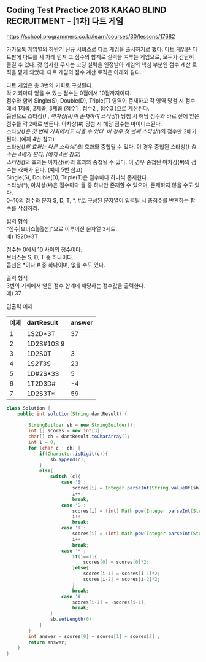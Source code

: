 ## Coding Test Practice 2018 KAKAO BLIND RECRUITMENT - [1차] 다트 게임

https://school.programmers.co.kr/learn/courses/30/lessons/17682

카카오톡 게임별의 하반기 신규 서비스로 다트 게임을 출시하기로 했다. 다트 게임은 다트판에 다트를 세 차례 던져 그 점수의 합계로 실력을 겨루는 게임으로, 모두가 간단히 즐길 수 있다.
갓 입사한 무지는 코딩 실력을 인정받아 게임의 핵심 부분인 점수 계산 로직을 맡게 되었다. 다트 게임의 점수 계산 로직은 아래와 같다.

다트 게임은 총 3번의 기회로 구성된다. <br>
각 기회마다 얻을 수 있는 점수는 0점에서 10점까지이다. <br>
점수와 함께 Single(S), Double(D), Triple(T) 영역이 존재하고 각 영역 당첨 시 점수에서 1제곱, 2제곱, 3제곱 (점수1 , 점수2 , 점수3 )으로 계산된다. <br>
옵션으로 스타상(*) , 아차상(#)이 존재하며 스타상(*) 당첨 시 해당 점수와 바로 전에 얻은 점수를 각 2배로 만든다. 아차상(#) 당첨 시 해당 점수는 마이너스된다. <br>
스타상(*)은 첫 번째 기회에서도 나올 수 있다. 이 경우 첫 번째 스타상(*)의 점수만 2배가 된다. (예제 4번 참고) <br>
스타상(*)의 효과는 다른 스타상(*)의 효과와 중첩될 수 있다. 이 경우 중첩된 스타상(*) 점수는 4배가 된다. (예제 4번 참고) <br>
스타상(*)의 효과는 아차상(#)의 효과와 중첩될 수 있다. 이 경우 중첩된 아차상(#)의 점수는 -2배가 된다. (예제 5번 참고) <br>
Single(S), Double(D), Triple(T)은 점수마다 하나씩 존재한다. <br>
스타상(*), 아차상(#)은 점수마다 둘 중 하나만 존재할 수 있으며, 존재하지 않을 수도 있다. <br>
0~10의 정수와 문자 S, D, T, *, #로 구성된 문자열이 입력될 시 총점수를 반환하는 함수를 작성하라. <br>

입력 형식 <br>
"점수|보너스|[옵션]"으로 이루어진 문자열 3세트. <br>
예) 1S2D*3T <br>

점수는 0에서 10 사이의 정수이다. <br>
보너스는 S, D, T 중 하나이다. <br>
옵선은 *이나 # 중 하나이며, 없을 수도 있다. <br>

출력 형식 <br>
3번의 기회에서 얻은 점수 합계에 해당하는 정수값을 출력한다. <br>
예) 37

입출력 예제

|예제	|dartResult|	answer|
|:---|:---|:---|
|1|1S2D*3T	|37|	
|2|1D2S#10S	9	|
|3|1D2S0T	|	3|
|4|1S*2T*3S|23|
|5|1D#2S*3S	|5|
|6|1T2D3D#	|-4|
|7|1D2S3T*	|59|

```java
class Solution {
    public int solution(String dartResult) {
        
        StringBuilder sb = new StringBuilder();
        int [] scores = new int[3];
        char[] ch = dartResult.toCharArray();
        int i = 0;
        for (char c : ch) {
            if(Character.isDigit(c)){
                sb.append(c);
            }
            else{
                switch (c){
                    case 'S':
                        scores[i] = Integer.parseInt(String.valueOf(sb));
                        i++;
                        break;
                    case 'D':
                        scores[i] = (int) Math.pow(Integer.parseInt(String.valueOf(sb)),2);
                        i++;
                        break;
                    case 'T':
                        scores[i] = (int) Math.pow(Integer.parseInt(String.valueOf(sb)),3);
                        i++;
                        break;
                    case '*':
                        if(i==1){
                            scores[0] = scores[0]*2;
                        }else{
                            scores[i-1] = scores[i-1]*2;
                            scores[i-2] = scores[i-2]*2;
                        }
                        break;
                    case '#':
                        scores[i-1] = -scores[i-1];
                        break;
                }
                sb.setLength(0);
            }
        }
        int answer = scores[0] + scores[1] + scores[2] ;
        return answer;
    }
}
```
